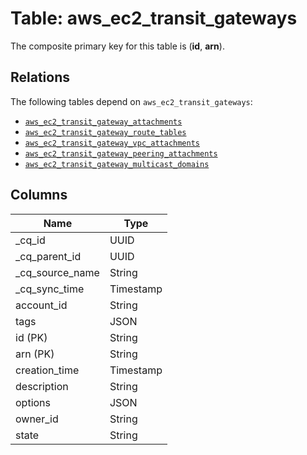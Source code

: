 # Table: aws_ec2_transit_gateways



The composite primary key for this table is (**id**, **arn**).

## Relations
The following tables depend on `aws_ec2_transit_gateways`:
  - [`aws_ec2_transit_gateway_attachments`](aws_ec2_transit_gateway_attachments.md)
  - [`aws_ec2_transit_gateway_route_tables`](aws_ec2_transit_gateway_route_tables.md)
  - [`aws_ec2_transit_gateway_vpc_attachments`](aws_ec2_transit_gateway_vpc_attachments.md)
  - [`aws_ec2_transit_gateway_peering_attachments`](aws_ec2_transit_gateway_peering_attachments.md)
  - [`aws_ec2_transit_gateway_multicast_domains`](aws_ec2_transit_gateway_multicast_domains.md)

## Columns
| Name          | Type          |
| ------------- | ------------- |
|_cq_id|UUID|
|_cq_parent_id|UUID|
|_cq_source_name|String|
|_cq_sync_time|Timestamp|
|account_id|String|
|tags|JSON|
|id (PK)|String|
|arn (PK)|String|
|creation_time|Timestamp|
|description|String|
|options|JSON|
|owner_id|String|
|state|String|